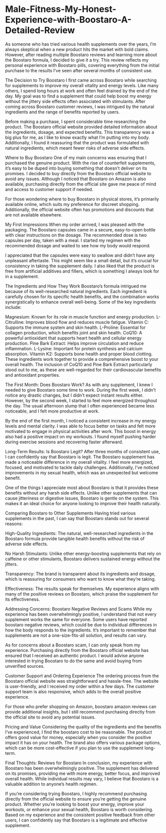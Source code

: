 # Male-Fitness-My-Honest-Experience-with-Boostaro-A-Detailed-Review
As someone who has tried various health supplements over the years, I’m always skeptical when a new product hits the market with bold claims. However, after reading multiple Boostaro reviews and learning more about the Boostaro formula, I decided to give it a try. This review reflects my personal experience with Boostaro pills, covering everything from the initial purchase to the results I’ve seen after several months of consistent use.

The Decision to Try Boostaro
I first came across Boostaro while searching for supplements to improve my overall vitality and energy levels. Like many others, I spend long hours at work and often feel drained by the end of the day. My goal was to find a supplement that could help boost my energy without the jittery side effects often associated with stimulants. After coming across Boostaro customer reviews, I was intrigued by the natural ingredients and the range of benefits reported by users.

Before making a purchase, I spent considerable time researching the product. The Boostaro official website provided detailed information about the ingredients, dosage, and expected benefits. This transparency was a big plus for me, as I like to know exactly what I’m putting into my body. Additionally, I found it reassuring that the product was formulated with natural ingredients, which meant fewer risks of adverse side effects.

Where to Buy Boostaro
One of my main concerns was ensuring that I purchased the genuine product. With the rise of counterfeit supplements, it’s easy to be duped into buying something that doesn’t deliver on its promises. I decided to buy directly from the Boostaro official website to avoid any issues. Although I noticed that Boostaro on Amazon is also available, purchasing directly from the official site gave me peace of mind and access to customer support if needed.

For those wondering where to buy Boostaro in physical stores, it’s primarily available online, which suits my preference for discreet shopping. Additionally, the official website often has promotions and discounts that are not available elsewhere.

My First Impressions
When my order arrived, I was pleased with the packaging. The Boostaro capsules came in a secure, easy-to-open bottle with clear instructions on the dosage. The recommended dose is two capsules per day, taken with a meal. I started my regimen with the recommended dosage and waited to see how my body would respond.

I appreciated that the capsules were easy to swallow and didn’t have any unpleasant aftertaste. This might seem like a small detail, but it’s crucial for consistency in taking the supplement daily. I also liked that the product is free from artificial additives and fillers, which is something I always look for in a supplement.

The Ingredients and How They Work
Boostaro’s formula intrigued me because of its well-researched natural ingredients. Each ingredient is carefully chosen for its specific health benefits, and the combination works synergistically to enhance overall well-being. Some of the key ingredients include:

Magnesium: Known for its role in muscle function and energy production.
L-Citrulline: Improves blood flow and reduces muscle fatigue.
Vitamin C: Supports the immune system and skin health.
L-Proline: Essential for collagen production, which benefits joint and skin health.
CoQ10: A powerful antioxidant that supports heart health and cellular energy production.
Pine Bark Extract: Helps improve circulation and reduce inflammation.
L-Lysine: Important for protein synthesis and calcium absorption.
Vitamin K2: Supports bone health and proper blood clotting.
These ingredients work together to provide a comprehensive boost to your overall health. The inclusion of CoQ10 and Pine Bark Extract particularly stood out to me, as these are well-regarded for their cardiovascular benefits and antioxidant properties.

The First Month: Does Boostaro Work?
As with any supplement, I knew I needed to give Boostaro some time to work. During the first week, I didn’t notice any drastic changes, but I didn’t expect instant results either. However, by the second week, I started to feel more energized throughout the day. The usual afternoon slump that I often experienced became less noticeable, and I felt more productive at work.

By the end of the first month, I noticed a consistent increase in my energy levels and mental clarity. I was able to focus better on tasks and felt more motivated to engage in physical activities after work. This boost in energy also had a positive impact on my workouts. I found myself pushing harder during exercise sessions and recovering faster afterward.

Long-Term Results: Is Boostaro Legit?
After three months of consistent use, I can confidently say that Boostaro is legit. The Boostaro supplement has made a noticeable difference in my overall vitality. I feel more energized, focused, and motivated to tackle daily challenges. Additionally, I’ve noticed improvements in my sexual health, which was an unexpected but welcome benefit.

One of the things I appreciate most about Boostaro is that it provides these benefits without any harsh side effects. Unlike other supplements that can cause jitteriness or digestive issues, Boostaro is gentle on the system. This makes it an ideal choice for anyone looking to improve their health naturally.

Comparing Boostaro to Other Supplements
Having tried various supplements in the past, I can say that Boostaro stands out for several reasons:

High-Quality Ingredients: The natural, well-researched ingredients in the Boostaro formula provide tangible health benefits without the risk of adverse side effects.

No Harsh Stimulants: Unlike other energy-boosting supplements that rely on caffeine or other stimulants, Boostaro delivers sustained energy without the jitters.

Transparency: The brand is transparent about its ingredients and dosage, which is reassuring for consumers who want to know what they’re taking.

Effectiveness: The results speak for themselves. My experience aligns with many of the positive reviews on Boostaro, which praise the supplement for its effectiveness.

Addressing Concerns: Boostaro Negative Reviews and Scams
While my experience has been overwhelmingly positive, I understand that not every supplement works the same for everyone. Some users have reported boostaro negative reviews, which could be due to individual differences in how the body responds to the ingredients. It’s important to remember that supplements are not a one-size-fits-all solution, and results can vary.

As for concerns about a Boostaro scam, I can only speak from my experience. Purchasing directly from the Boostaro official website has ensured that I received an authentic product. I would advise anyone interested in trying Boostaro to do the same and avoid buying from unverified sources.

Customer Support and Ordering Experience
The ordering process from the Boostaro official website was straightforward and hassle-free. The website is user-friendly, and I received my order within a few days. The customer support team is also responsive, which adds to the overall positive experience.

For those who prefer shopping on Amazon, boostaro amazon reviews can provide additional insights, but I still recommend purchasing directly from the official site to avoid any potential issues.

Pricing and Value
Considering the quality of the ingredients and the benefits I’ve experienced, I find the boostaro cost to be reasonable. The product offers good value for money, especially when you consider the positive impact it has on your health. The brand also offers various package options, which can be more cost-effective if you plan to use the supplement long-term.

Final Thoughts: Reviews for Boostaro
In conclusion, my experience with Boostaro has been overwhelmingly positive. The supplement has delivered on its promises, providing me with more energy, better focus, and improved overall health. While individual results may vary, I believe that Boostaro is a valuable addition to anyone’s health regimen.

If you’re considering trying Boostaro, I highly recommend purchasing directly from the official website to ensure you’re getting the genuine product. Whether you’re looking to boost your energy, improve your workouts, or enhance your sexual health, Boostaro is worth considering. Based on my experience and the consistent positive feedback from other users, I can confidently say that Boostaro is a legitimate and effective supplement.
